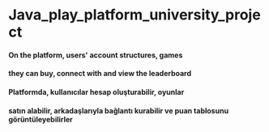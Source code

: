 # Java_play_platform_university_project 

#### On the platform, users' account structures, games
#### they can buy, connect with and view the leaderboard
#### Platformda, kullanıcılar hesap oluşturabilir, oyunlar
#### satın alabilir, arkadaşlarıyla bağlantı kurabilir ve puan tablosunu görüntüleyebilirler
